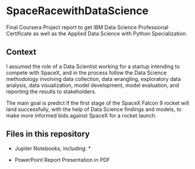 # SpaceRacewithDataScience
Final Coursera Project report to get IBM Data Science Professional Certificate as well as the Applied Data Science with Python Specialization. 

## Context
I assumed the role of a Data Scientist working for a startup intending to compete with SpaceX, and in the process follow the Data Science methodology involving data collection, data wrangling, exploratory data analysis, data visualization, model development, model evaluation, and reporting the results to stakeholders.  

The main goal is predict if the first stage of the SpaceX Falcon 9 rocket will land successfully, with the help of Data Science findings and models, to make more informed bids against SpaceX for a rocket launch.  


## Files in this repository

* Jupiter Notebooks, including:
  *     

* PowerPoint Report Presentation in PDF
